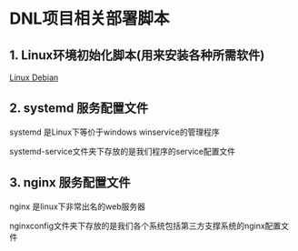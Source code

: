 # DNL项目相关部署脚本

## 1. Linux环境初始化脚本(用来安装各种所需软件)
[Linux Debian](linux-env-init-shell/debian_init.sh) 

## 2. systemd 服务配置文件

systemd 是Linux下等价于windows winservice的管理程序

systemd-service文件夹下存放的是我们程序的service配置文件

## 3. nginx 服务配置文件

nginx 是linux下非常出名的web服务器

nginxconfig文件夹下存放的是我们各个系统包括第三方支撑系统的nginx配置文件
